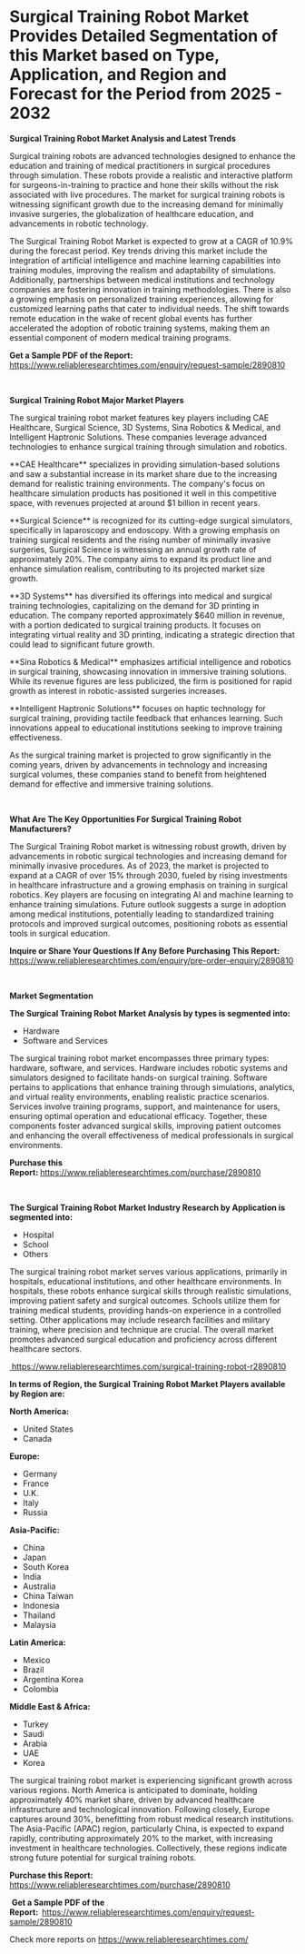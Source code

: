 <p><h1>Surgical Training Robot Market Provides Detailed Segmentation of this Market based on Type, Application, and Region and Forecast for the Period from 2025 - 2032</h1></p><p><strong>Surgical Training Robot Market Analysis and Latest Trends</strong></p>
<p><p>Surgical training robots are advanced technologies designed to enhance the education and training of medical practitioners in surgical procedures through simulation. These robots provide a realistic and interactive platform for surgeons-in-training to practice and hone their skills without the risk associated with live procedures. The market for surgical training robots is witnessing significant growth due to the increasing demand for minimally invasive surgeries, the globalization of healthcare education, and advancements in robotic technology.</p><p>The Surgical Training Robot Market is expected to grow at a CAGR of 10.9% during the forecast period. Key trends driving this market include the integration of artificial intelligence and machine learning capabilities into training modules, improving the realism and adaptability of simulations. Additionally, partnerships between medical institutions and technology companies are fostering innovation in training methodologies. There is also a growing emphasis on personalized training experiences, allowing for customized learning paths that cater to individual needs. The shift towards remote education in the wake of recent global events has further accelerated the adoption of robotic training systems, making them an essential component of modern medical training programs.</p></p>
<p><strong>Get a Sample PDF of the Report:&nbsp;</strong> <a href="https://www.reliableresearchtimes.com/enquiry/request-sample/2890810?utm_campaign=2733&utm_medium=2&utm_source=Github&utm_content=ia&utm_term=14032025&utm_id=surgical-training-robot">https://www.reliableresearchtimes.com/enquiry/request-sample/2890810</a></p>
<p>&nbsp;</p>
<p><strong>Surgical Training Robot Major Market Players</strong></p>
<p><p>The surgical training robot market features key players including CAE Healthcare, Surgical Science, 3D Systems, Sina Robotics & Medical, and Intelligent Haptronic Solutions. These companies leverage advanced technologies to enhance surgical training through simulation and robotics.</p><p>**CAE Healthcare** specializes in providing simulation-based solutions and saw a substantial increase in its market share due to the increasing demand for realistic training environments. The company's focus on healthcare simulation products has positioned it well in this competitive space, with revenues projected at around $1 billion in recent years.</p><p>**Surgical Science** is recognized for its cutting-edge surgical simulators, specifically in laparoscopy and endoscopy. With a growing emphasis on training surgical residents and the rising number of minimally invasive surgeries, Surgical Science is witnessing an annual growth rate of approximately 20%. The company aims to expand its product line and enhance simulation realism, contributing to its projected market size growth.</p><p>**3D Systems** has diversified its offerings into medical and surgical training technologies, capitalizing on the demand for 3D printing in education. The company reported approximately $640 million in revenue, with a portion dedicated to surgical training products. It focuses on integrating virtual reality and 3D printing, indicating a strategic direction that could lead to significant future growth.</p><p>**Sina Robotics & Medical** emphasizes artificial intelligence and robotics in surgical training, showcasing innovation in immersive training solutions. While its revenue figures are less publicized, the firm is positioned for rapid growth as interest in robotic-assisted surgeries increases.</p><p>**Intelligent Haptronic Solutions** focuses on haptic technology for surgical training, providing tactile feedback that enhances learning. Such innovations appeal to educational institutions seeking to improve training effectiveness.</p><p>As the surgical training market is projected to grow significantly in the coming years, driven by advancements in technology and increasing surgical volumes, these companies stand to benefit from heightened demand for effective and immersive training solutions.</p></p>
<p>&nbsp;</p>
<p><strong>What Are The Key Opportunities For Surgical Training Robot Manufacturers?</strong></p>
<p><p>The Surgical Training Robot market is witnessing robust growth, driven by advancements in robotic surgical technologies and increasing demand for minimally invasive procedures. As of 2023, the market is projected to expand at a CAGR of over 15% through 2030, fueled by rising investments in healthcare infrastructure and a growing emphasis on training in surgical robotics. Key players are focusing on integrating AI and machine learning to enhance training simulations. Future outlook suggests a surge in adoption among medical institutions, potentially leading to standardized training protocols and improved surgical outcomes, positioning robots as essential tools in surgical education.</p></p>
<p><strong>Inquire or Share Your Questions If Any Before Purchasing This Report:</strong> <a href="https://www.reliableresearchtimes.com/enquiry/pre-order-enquiry/2890810?utm_campaign=2733&utm_medium=2&utm_source=Github&utm_content=ia&utm_term=14032025&utm_id=surgical-training-robot">https://www.reliableresearchtimes.com/enquiry/pre-order-enquiry/2890810</a></p>
<p>&nbsp;</p>
<p><strong>Market Segmentation</strong></p>
<p><strong>The Surgical Training Robot Market Analysis by types is segmented into:</strong></p>
<p><ul><li> Hardware</li><li>Software and Services </li></ul></p>
<p><p>The surgical training robot market encompasses three primary types: hardware, software, and services. Hardware includes robotic systems and simulators designed to facilitate hands-on surgical training. Software pertains to applications that enhance training through simulations, analytics, and virtual reality environments, enabling realistic practice scenarios. Services involve training programs, support, and maintenance for users, ensuring optimal operation and educational efficacy. Together, these components foster advanced surgical skills, improving patient outcomes and enhancing the overall effectiveness of medical professionals in surgical environments.</p></p>
<p><strong>Purchase this Report:&nbsp;</strong><a href="https://www.reliableresearchtimes.com/purchase/2890810?utm_campaign=2733&utm_medium=2&utm_source=Github&utm_content=ia&utm_term=14032025&utm_id=surgical-training-robot">https://www.reliableresearchtimes.com/purchase/2890810</a></p>
<p>&nbsp;</p>
<p><strong>The Surgical Training Robot Market Industry Research by Application is segmented into:</strong></p>
<p><ul><li> Hospital</li><li>School</li><li>Others </li></ul></p>
<p><p>The surgical training robot market serves various applications, primarily in hospitals, educational institutions, and other healthcare environments. In hospitals, these robots enhance surgical skills through realistic simulations, improving patient safety and surgical outcomes. Schools utilize them for training medical students, providing hands-on experience in a controlled setting. Other applications may include research facilities and military training, where precision and technique are crucial. The overall market promotes advanced surgical education and proficiency across different healthcare sectors.</p></p>
<p><a href="https://www.reliableresearchtimes.com/surgical-training-robot-r2890810?utm_campaign=2733&utm_medium=2&utm_source=Github&utm_content=ia&utm_term=14032025&utm_id=surgical-training-robot">&nbsp;https://www.reliableresearchtimes.com/surgical-training-robot-r2890810</a></p>
<p><strong>In terms of Region, the Surgical Training Robot Market Players available by Region are:</strong></p>
<p>
    <p> <strong> North America: </strong>
        <ul>
            <li>United States</li>
            <li>Canada</li>
        </ul>
        </p> 
    <p> <strong> Europe: </strong>
        <ul>
            <li>Germany</li>
            <li>France</li>
            <li>U.K.</li>
            <li>Italy</li>
            <li>Russia</li>
        </ul>
        </p> 
    <p> <strong> Asia-Pacific: </strong>
        <ul>
            <li>China</li>
            <li>Japan</li>
            <li>South Korea</li>
            <li>India</li>
            <li>Australia</li>
            <li>China Taiwan</li>
            <li>Indonesia</li>
            <li>Thailand</li>
            <li>Malaysia</li>
        </ul>
        </p> 
    <p> <strong> Latin America: </strong>
        <ul>
            <li>Mexico</li>
            <li>Brazil</li>
            <li>Argentina Korea</li>
            <li>Colombia</li>
        </ul>
        </p> 
    <p> <strong> Middle East & Africa: </strong>
        <ul>
            <li>Turkey</li>
            <li>Saudi</li>
            <li>Arabia</li>
            <li>UAE</li>
            <li>Korea</li>
        </ul>
    </p>
    </p>
<p><p>The surgical training robot market is experiencing significant growth across various regions. North America is anticipated to dominate, holding approximately 40% market share, driven by advanced healthcare infrastructure and technological innovation. Following closely, Europe captures around 30%, benefitting from robust medical research institutions. The Asia-Pacific (APAC) region, particularly China, is expected to expand rapidly, contributing approximately 20% to the market, with increasing investment in healthcare technologies. Collectively, these regions indicate strong future potential for surgical training robots.</p></p>
<p><strong>Purchase this Report: </strong><a href="https://www.reliableresearchtimes.com/purchase/2890810?utm_campaign=2733&utm_medium=2&utm_source=Github&utm_content=ia&utm_term=14032025&utm_id=surgical-training-robot">https://www.reliableresearchtimes.com/purchase/2890810</a></p>
<p>&nbsp;<strong>Get a Sample PDF of the Report:&nbsp;&nbsp;</strong><a href="https://www.reliableresearchtimes.com/enquiry/request-sample/2890810?utm_campaign=2733&utm_medium=2&utm_source=Github&utm_content=ia&utm_term=14032025&utm_id=surgical-training-robot">https://www.reliableresearchtimes.com/enquiry/request-sample/2890810</a></p>
<p><strong></strong></p>
<p>Check more reports on <a href="https://www.reliableresearchtimes.com/?utm_campaign=2733&utm_medium=2&utm_source=Github&utm_content=ia&utm_term=14032025&utm_id=surgical-training-robot">https://www.reliableresearchtimes.com/</a></p>